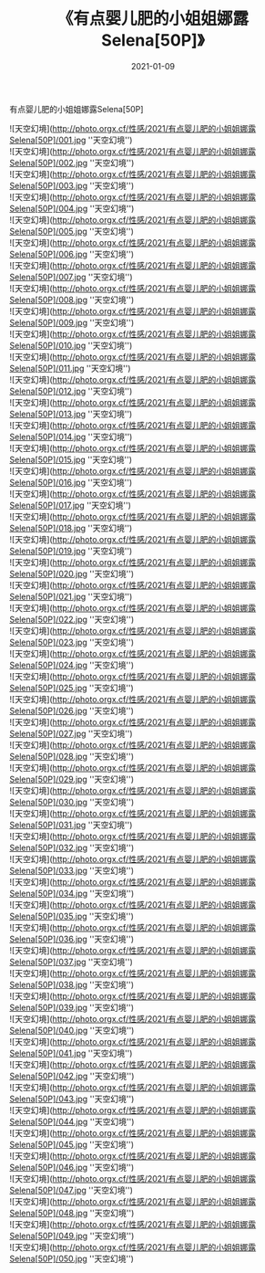 ﻿---
layout: post
title:  《有点婴儿肥的小姐姐娜露Selena[50P]》
date:   2021-01-09
img: http://photo.orgx.cf/性感/2021/有点婴儿肥的小姐姐娜露Selena[50P]/000.jpg
tags: [美女, 性感, 泳衣]
---

有点婴儿肥的小姐姐娜露Selena[50P]



![天空幻境](http://photo.orgx.cf/性感/2021/有点婴儿肥的小姐姐娜露Selena[50P]/001.jpg ''天空幻境'') <br>
![天空幻境](http://photo.orgx.cf/性感/2021/有点婴儿肥的小姐姐娜露Selena[50P]/002.jpg ''天空幻境'') <br>
![天空幻境](http://photo.orgx.cf/性感/2021/有点婴儿肥的小姐姐娜露Selena[50P]/003.jpg ''天空幻境'') <br>
![天空幻境](http://photo.orgx.cf/性感/2021/有点婴儿肥的小姐姐娜露Selena[50P]/004.jpg ''天空幻境'') <br>
![天空幻境](http://photo.orgx.cf/性感/2021/有点婴儿肥的小姐姐娜露Selena[50P]/005.jpg ''天空幻境'') <br>
![天空幻境](http://photo.orgx.cf/性感/2021/有点婴儿肥的小姐姐娜露Selena[50P]/006.jpg ''天空幻境'') <br>
![天空幻境](http://photo.orgx.cf/性感/2021/有点婴儿肥的小姐姐娜露Selena[50P]/007.jpg ''天空幻境'') <br>
![天空幻境](http://photo.orgx.cf/性感/2021/有点婴儿肥的小姐姐娜露Selena[50P]/008.jpg ''天空幻境'') <br>
![天空幻境](http://photo.orgx.cf/性感/2021/有点婴儿肥的小姐姐娜露Selena[50P]/009.jpg ''天空幻境'') <br>
![天空幻境](http://photo.orgx.cf/性感/2021/有点婴儿肥的小姐姐娜露Selena[50P]/010.jpg ''天空幻境'') <br>
![天空幻境](http://photo.orgx.cf/性感/2021/有点婴儿肥的小姐姐娜露Selena[50P]/011.jpg ''天空幻境'') <br>
![天空幻境](http://photo.orgx.cf/性感/2021/有点婴儿肥的小姐姐娜露Selena[50P]/012.jpg ''天空幻境'') <br>
![天空幻境](http://photo.orgx.cf/性感/2021/有点婴儿肥的小姐姐娜露Selena[50P]/013.jpg ''天空幻境'') <br>
![天空幻境](http://photo.orgx.cf/性感/2021/有点婴儿肥的小姐姐娜露Selena[50P]/014.jpg ''天空幻境'') <br>
![天空幻境](http://photo.orgx.cf/性感/2021/有点婴儿肥的小姐姐娜露Selena[50P]/015.jpg ''天空幻境'') <br>
![天空幻境](http://photo.orgx.cf/性感/2021/有点婴儿肥的小姐姐娜露Selena[50P]/016.jpg ''天空幻境'') <br>
![天空幻境](http://photo.orgx.cf/性感/2021/有点婴儿肥的小姐姐娜露Selena[50P]/017.jpg ''天空幻境'') <br>
![天空幻境](http://photo.orgx.cf/性感/2021/有点婴儿肥的小姐姐娜露Selena[50P]/018.jpg ''天空幻境'') <br>
![天空幻境](http://photo.orgx.cf/性感/2021/有点婴儿肥的小姐姐娜露Selena[50P]/019.jpg ''天空幻境'') <br>
![天空幻境](http://photo.orgx.cf/性感/2021/有点婴儿肥的小姐姐娜露Selena[50P]/020.jpg ''天空幻境'') <br>
![天空幻境](http://photo.orgx.cf/性感/2021/有点婴儿肥的小姐姐娜露Selena[50P]/021.jpg ''天空幻境'') <br>
![天空幻境](http://photo.orgx.cf/性感/2021/有点婴儿肥的小姐姐娜露Selena[50P]/022.jpg ''天空幻境'') <br>
![天空幻境](http://photo.orgx.cf/性感/2021/有点婴儿肥的小姐姐娜露Selena[50P]/023.jpg ''天空幻境'') <br>
![天空幻境](http://photo.orgx.cf/性感/2021/有点婴儿肥的小姐姐娜露Selena[50P]/024.jpg ''天空幻境'') <br>
![天空幻境](http://photo.orgx.cf/性感/2021/有点婴儿肥的小姐姐娜露Selena[50P]/025.jpg ''天空幻境'') <br>
![天空幻境](http://photo.orgx.cf/性感/2021/有点婴儿肥的小姐姐娜露Selena[50P]/026.jpg ''天空幻境'') <br>
![天空幻境](http://photo.orgx.cf/性感/2021/有点婴儿肥的小姐姐娜露Selena[50P]/027.jpg ''天空幻境'') <br>
![天空幻境](http://photo.orgx.cf/性感/2021/有点婴儿肥的小姐姐娜露Selena[50P]/028.jpg ''天空幻境'') <br>
![天空幻境](http://photo.orgx.cf/性感/2021/有点婴儿肥的小姐姐娜露Selena[50P]/029.jpg ''天空幻境'') <br>
![天空幻境](http://photo.orgx.cf/性感/2021/有点婴儿肥的小姐姐娜露Selena[50P]/030.jpg ''天空幻境'') <br>
![天空幻境](http://photo.orgx.cf/性感/2021/有点婴儿肥的小姐姐娜露Selena[50P]/031.jpg ''天空幻境'') <br>
![天空幻境](http://photo.orgx.cf/性感/2021/有点婴儿肥的小姐姐娜露Selena[50P]/032.jpg ''天空幻境'') <br>
![天空幻境](http://photo.orgx.cf/性感/2021/有点婴儿肥的小姐姐娜露Selena[50P]/033.jpg ''天空幻境'') <br>
![天空幻境](http://photo.orgx.cf/性感/2021/有点婴儿肥的小姐姐娜露Selena[50P]/034.jpg ''天空幻境'') <br>
![天空幻境](http://photo.orgx.cf/性感/2021/有点婴儿肥的小姐姐娜露Selena[50P]/035.jpg ''天空幻境'') <br>
![天空幻境](http://photo.orgx.cf/性感/2021/有点婴儿肥的小姐姐娜露Selena[50P]/036.jpg ''天空幻境'') <br>
![天空幻境](http://photo.orgx.cf/性感/2021/有点婴儿肥的小姐姐娜露Selena[50P]/037.jpg ''天空幻境'') <br>
![天空幻境](http://photo.orgx.cf/性感/2021/有点婴儿肥的小姐姐娜露Selena[50P]/038.jpg ''天空幻境'') <br>
![天空幻境](http://photo.orgx.cf/性感/2021/有点婴儿肥的小姐姐娜露Selena[50P]/039.jpg ''天空幻境'') <br>
![天空幻境](http://photo.orgx.cf/性感/2021/有点婴儿肥的小姐姐娜露Selena[50P]/040.jpg ''天空幻境'') <br>
![天空幻境](http://photo.orgx.cf/性感/2021/有点婴儿肥的小姐姐娜露Selena[50P]/041.jpg ''天空幻境'') <br>
![天空幻境](http://photo.orgx.cf/性感/2021/有点婴儿肥的小姐姐娜露Selena[50P]/042.jpg ''天空幻境'') <br>
![天空幻境](http://photo.orgx.cf/性感/2021/有点婴儿肥的小姐姐娜露Selena[50P]/043.jpg ''天空幻境'') <br>
![天空幻境](http://photo.orgx.cf/性感/2021/有点婴儿肥的小姐姐娜露Selena[50P]/044.jpg ''天空幻境'') <br>
![天空幻境](http://photo.orgx.cf/性感/2021/有点婴儿肥的小姐姐娜露Selena[50P]/045.jpg ''天空幻境'') <br>
![天空幻境](http://photo.orgx.cf/性感/2021/有点婴儿肥的小姐姐娜露Selena[50P]/046.jpg ''天空幻境'') <br>
![天空幻境](http://photo.orgx.cf/性感/2021/有点婴儿肥的小姐姐娜露Selena[50P]/047.jpg ''天空幻境'') <br>
![天空幻境](http://photo.orgx.cf/性感/2021/有点婴儿肥的小姐姐娜露Selena[50P]/048.jpg ''天空幻境'') <br>
![天空幻境](http://photo.orgx.cf/性感/2021/有点婴儿肥的小姐姐娜露Selena[50P]/049.jpg ''天空幻境'') <br>
![天空幻境](http://photo.orgx.cf/性感/2021/有点婴儿肥的小姐姐娜露Selena[50P]/050.jpg ''天空幻境'') <br>